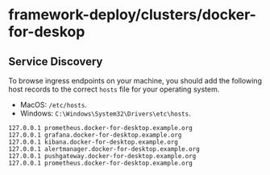 # framework-deploy/clusters/docker-for-deskop

## Service Discovery

To browse ingress endpoints on your machine, you should add the following host
records to the correct `hosts` file for your operating system.

- MacOS: `/etc/hosts`.
- Windows: `C:\Windows\System32\Drivers\etc\hosts`.

```
127.0.0.1 prometheus.docker-for-desktop.example.org
127.0.0.1 grafana.docker-for-desktop.example.org
127.0.0.1 kibana.docker-for-desktop.example.org
127.0.0.1 alertmanager.docker-for-desktop.example.org
127.0.0.1 pushgateway.docker-for-desktop.example.org
127.0.0.1 prometheus.docker-for-desktop.example.org
```
